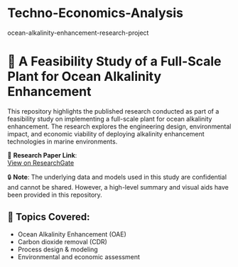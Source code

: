 # Techno-Economics-Analysis
ocean-alkalinity-enhancement-research-project

# 🌊 A Feasibility Study of a Full-Scale Plant for Ocean Alkalinity Enhancement

This repository highlights the published research conducted as part of a feasibility study on implementing a full-scale plant for ocean alkalinity enhancement. The research explores the engineering design, environmental impact, and economic viability of deploying alkalinity enhancement technologies in marine environments.

📄 **Research Paper Link**:  
[View on ResearchGate](https://www.researchgate.net/publication/385071083_A_feasibility_study_of_a_full-scale_plant_for_ocean_alkalinity_enhancement)

🔒 **Note**: The underlying data and models used in this study are confidential and cannot be shared. However, a high-level summary and visual aids have been provided in this repository.


## 📌 Topics Covered:
- Ocean Alkalinity Enhancement (OAE)
- Carbon dioxide removal (CDR)
- Process design & modeling
- Environmental and economic assessment
